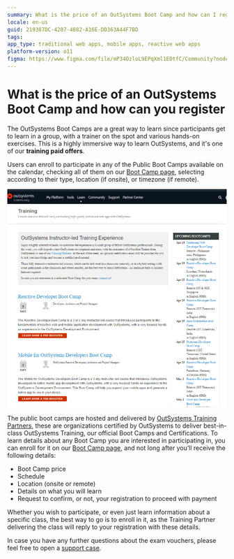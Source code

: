 ```yaml
---
summary: What is the price of an OutSystems Boot Camp and how can I register for one?
locale: en-us
guid: 219387DC-4207-4882-A16E-DD363A44F7BD
tags: 
app_type: traditional web apps, mobile apps, reactive web apps
platform-version: o11
figma: https://www.figma.com/file/mP34OzloL9EPqXml1E0tfC/Community?node-id=1394:261
---
```


# What is the price of an OutSystems Boot Camp and how can you register

The OutSystems Boot Camps are a great way to learn since participants get to learn in a group, with a trainer on the spot and various hands-on exercises. This is a highly immersive way to learn OutSystems, and it's one of our **training paid offers**.

Users can enroll to participate in any of the Public Boot Camps available on the calendar, checking all of them on our [Boot Camp page](https://www.outsystems.com/training/classroom-training/), selecting according to their type, location (if onsite), or timezone (if remote).

![](images/boot-camp-page.png)

The public boot camps are hosted and delivered by [OutSystems Training Partners](https://www.outsystems.com/partners/training-partners/), these are organizations certified by OutSystems to deliver best-in-class OutSystems Training, our official Boot Camps and Certifications.
To learn details about any Boot Camp you are interested in participating in, you can enroll for it on our [Boot Camp page](https://www.outsystems.com/training/classroom-training/), and not long after you’ll receive the following details:

* Boot Camp price
* Schedule
* Location (onsite or remote)
* Details on what you will learn 
* Request to confirm, or not, your registration to proceed with payment

Whether you wish to participate, or even just learn information about a specific class, the best way to go is to enroll in it, as the Training Partner delivering the class will reply to your registration with these details.

In case you have any further questions about the exam vouchers, please feel free to open a [support case](https://www.outsystems.com/SPP_Ticket_UI/open-support-case).

